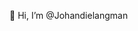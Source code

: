 👋 Hi, I’m @Johandielangman

<!---
Johandielangman/Johandielangman is a ✨ special ✨ repository because its `README.md` (this file) appears on your GitHub profile.
You can click the Preview link to take a look at your changes.
--->
